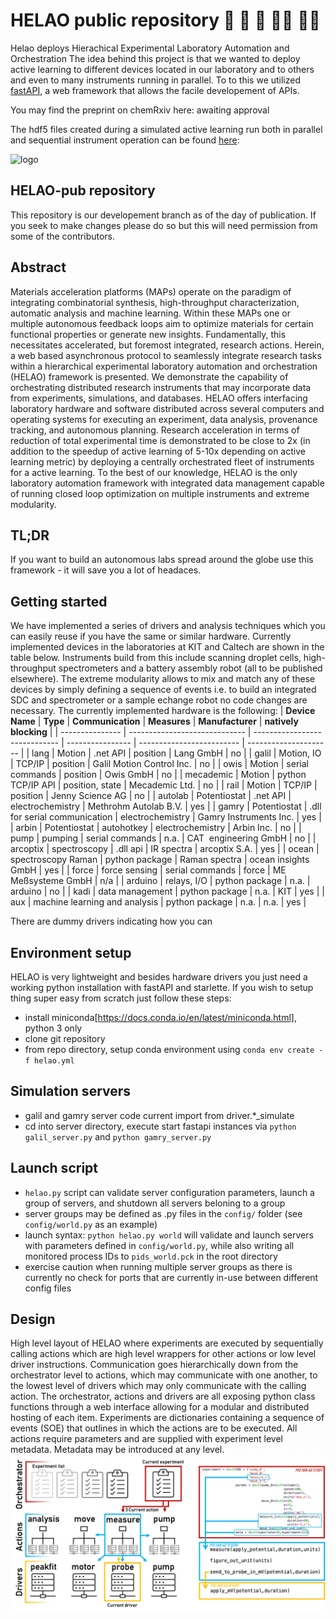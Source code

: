 # HELAO public repository :robot: :rocket: :handshake: :woman_scientist: :man_scientist:
Helao deploys Hierachical Experimental Laboratory Automation and Orchestration
The idea behind this project is that we wanted to deploy active learning to different devices located in our laboratory and to others and even to many instruments running in parallel. To to this we utilized [fastAPI](https://fastapi.tiangolo.com/), a web framework that allows the facile developement of APIs.

You may find the preprint on chemRxiv here: awaiting approval

The hdf5 files created during a simulated active learning run both in parallel and sequential instrument operation can be found [here](https://figshare.com/s/1578223bbf5ddde605af![image](https://user-images.githubusercontent.com/11043349/137080209-52e7f6c4-bf9b-4df1-bb65-6c7f8d17b860.png)):


![logo](https://github.com/helgestein/helao-dev/blob/master/helaologo.svg)

## HELAO-pub repository

This repository is our developement branch as of the day of publication. If you seek to make changes please do so but this will need permission from some of the contributors.

## Abstract

Materials acceleration platforms (MAPs) operate on the paradigm of integrating combinatorial synthesis, high-throughput characterization, automatic analysis and machine learning. Within these MAPs one or multiple autonomous feedback loops aim to optimize materials for certain functional properties or generate new insights. Fundamentally, this necessitates accelerated, but foremost integrated, research actions. Herein, a web based asynchronous protocol to seamlessly integrate research tasks within a hierarchical experimental laboratory automation and orchestration (HELAO) framework is presented. We demonstrate the capability of orchestrating distributed research instruments that may incorporate data from experiments, simulations, and databases. HELAO offers interfacing laboratory hardware and software distributed across several computers and operating systems for executing an experiment, data analysis, provenance tracking, and autonomous planning. Research acceleration in terms of reduction of total experimental time is demonstrated to be close to 2x (in addition to the speedup of active learning of 5-10x depending on active learning metric) by deploying a centrally orchestrated fleet of instruments for a active learning. To the best of our knowledge, HELAO is the only laboratory automation framework with integrated data management capable of running closed loop optimization on multiple instruments and extreme modularity.

## TL;DR

If you want to build an autonomous labs spread around the globe use this framework - it will save you a lot of headaces.

## Getting started

We have implemented a series of drivers and analysis techniques which you can easily reuse if you have the same or similar hardware.
Currently implemented devices in the laboratories at KIT and Caltech are shown in the table below. Instruments build from this include scanning droplet cells, high-throughput spectrometers and a battery assembly robot (all to be published elsewhere). The extreme modularity allows to mix and match any of these devices by simply defining a sequence of events i.e. to build an integrated SDC and spectrometer or a sample echange robot no code changes are necessary.
The currently implemented hardware is the following:
| **Device Name** | **Type**                      | **Communication**             | **Measures**     | **Manufacturer**          | **natively blocking** |
| --------------- | ----------------------------- | ----------------------------- | ---------------- | ------------------------- | --------------------- |
| lang            | Motion                        | .net API                      | position         | Lang GmbH                 | no                    |
| galil           | Motion, IO                    | TCP/IP                        | position         | Galil Motion Control Inc. | no                    |
| owis            | Motion                        | serial commands               | position         | Owis GmbH                 | no                    |
| mecademic       | Motion                        | python TCP/IP API             | position, state  | Mecademic Ltd.            | no                    |
| rail            | Motion                        | TCP/IP                        | position         | Jenny Science AG          | no                    |
| autolab         | Potentiostat                  | .net API                      | electrochemistry | Methrohm Autolab B.V.     | yes                   |
| gamry           | Potentiostat                  | .dll for serial communication | electrochemistry | Gamry Instruments Inc.    | yes                   |
| arbin           | Potentiostat                  | autohotkey                    | electrochemistry | Arbin Inc.                | no                    |
| pump            | pumping                       | serial commands               | n.a.             | CAT  engineering GmbH     | no                    |
| arcoptix        | spectroscopy                  | .dll api                      | IR spectra       | arcoptix S.A.             | yes                   |
| ocean           | spectroscopy Raman            | python package                | Raman spectra    | ocean insights GmbH       | yes                   |
| force           | force sensing                 | serial commands               | force            | ME Meßsysteme GmbH        | n/a                   |
| arduino         | relays, I/O                   | python package                | n.a.             | arduino                   | no                    |
| kadi            | data management               | python package                | n.a.             | KIT                       | yes                   |
| aux             | machine learning and analysis | python package                | n.a.             | n.a.                      | yes                   |

There are dummy drivers indicating how you can 

## Environment setup

HELAO is very lightweight and besides hardware drivers you just need a working python installation with fastAPI and starlette.
If you wish to setup thing super easy from scratch just follow these steps:
- install miniconda[https://docs.conda.io/en/latest/miniconda.html], python 3 only
- clone git repository
- from repo directory, setup conda environment using `conda env create -f helao.yml`

## Simulation servers
- galil and gamry server code current import from driver.*_simulate
- cd into server directory, execute start fastapi instances via  `python galil_server.py` and `python gamry_server.py`

## Launch script
- `helao.py` script can validate server configuration parameters, launch a group of servers, and shutdown all servers beloning to a group
- server groups may be defined as .py files in the `config/` folder (see `config/world.py` as an example)
- launch syntax: `python helao.py world` will validate and launch servers with parameters defined in `config/world.py`, while also writing all monitored process IDs to `pids_world.pck` in the root directory
- exercise caution when running multiple server groups as there is currently no check for ports that are currently in-use between different config files

## Design
High level layout of HELAO where experiments are executed by sequentially calling actions which are high level wrappers for other actions or low level driver instructions. Communication goes hierarchically down from the orchestrator level to actions, which may communicate with one another, to the lowest level of drivers which may only communicate with the calling action. The orchestrator, actions and drivers are all exposing python class functions through a web interface allowing for a modular and distributed hosting of each item. Experiments are dictionaries containing a sequence of events (SOE) that outlines in which the actions are to be executed. All actions require parameters and are supplied with experiment level metadata. Metadata may be introduced at any level.
![helao](figure_1.png)
